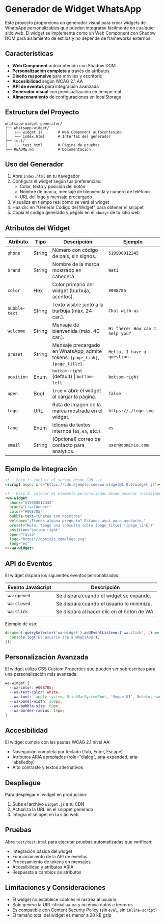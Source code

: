 # Generador de Widget WhatsApp

Este proyecto proporciona un generador visual para crear widgets de WhatsApp personalizables que pueden integrarse fácilmente en cualquier sitio web. El widget se implementa como un Web Component con Shadow DOM para aislamiento de estilos y no depende de frameworks externos.

## Características

- **Web Component** autocontenido con Shadow DOM
- **Personalización completa** a través de atributos
- **Diseño responsive** para móviles y escritorio
- **Accesibilidad** según WCAG 2.1 AA
- **API de eventos** para integración avanzada
- **Generador visual** con previsualización en tiempo real
- **Almacenamiento** de configuraciones en localStorage

## Estructura del Proyecto

```
whatsapp-widget-generator/
├── whatsapp-widget/
│   ├── widget.js       # Web Component autocontenido
│   └── index.html      # Interfaz del generador
├── test/
│   └── test.html       # Página de pruebas
└── README.md           # Documentación
```

## Uso del Generador

1. Abre `index.html` en tu navegador
2. Configura el widget según tus preferencias:
   - Color, texto y posición del botón
   - Nombre de marca, mensaje de bienvenida y número de teléfono
   - URL del logo y mensaje precargado
3. Visualiza en tiempo real cómo se verá el widget
4. Haz clic en "Generar Código del Widget" para obtener el snippet
5. Copia el código generado y pégalo en el `<body>` de tu sitio web

## Atributos del Widget

| Atributo      | Tipo   | Descripción                                                                   | Ejemplo                         |
| ------------- | ------ | ----------------------------------------------------------------------------- | ------------------------------- |
| `phone`       | String | Número con código de país, sin signos.                                        | `519900012345`                  |
| `brand`       | String | Nombre de la marca mostrado en cabecera.                                      | `Wati`                          |
| `color`       | Hex    | Color primario del widget (burbuja, acentos).                                 | `#008785`                       |
| `bubble-text` | String | Texto visible junto a la burbuja (máx. 24 car.).                              | `Chat with us`                  |
| `welcome`     | String | Mensaje de bienvenida (máx. 40 car.).                                         | `Hi there! How can I help you?` |
| `preset`      | String | Mensaje precargado en WhatsApp; admite tokens: `{page_link}`, `{page_title}`. | `Hello, I have a question…`     |
| `position`    | Enum   | `bottom-right` (default) \| `bottom-left`.                                    | `bottom-right`                  |
| `open`        | Bool   | `true` = abre el widget al cargar la página.                                  | `false`                         |
| `logo`        | URL    | Ruta de imagen de la marca mostrada en el widget.                             | `https://…/logo.svg`            |
| `lang`        | Enum   | Idioma de textos internos (`es`, `en`, etc.).                                 | `es`                            |
| `email`       | String | (Opcional) correo de contacto para analytics.                                 | `user@dominio.com`              |

## Ejemplo de Integración

```html
<!-- Paso 1: incluir el script desde CDN -->
<script async src="https://cdn.ejemplo.com/wa-widget@1.0.0/widget.js"></script>

<!-- Paso 2: colocar el elemento personalizado donde quieras (normalmente al final del body) -->
<wa-widget
  phone="519900012345"
  brand="LiveConnect"
  color="#008785"
  bubble-text="Chatea con nosotros"
  welcome="¿Tienes alguna pregunta? Estamos aquí para ayudarte."
  preset="Hola, tengo una consulta sobre {page_title} ({page_link})"
  position="bottom-right"
  open="false"
  logo="https://dominio.com/logo.svg"
  lang="es"
></wa-widget>
```

## API de Eventos

El widget dispara los siguientes eventos personalizados:

| Evento JavaScript | Descripción                                 |
| ----------------- | ------------------------------------------- |
| `wa:opened`       | Se dispara cuando el widget se expande.     |
| `wa:closed`       | Se dispara cuando el usuario lo minimiza.   |
| `wa:click`        | Se dispara al hacer clic en el botón de WA. |

Ejemplo de uso:

```js
document.querySelector('wa-widget').addEventListener('wa:click', () => {
  console.log('El usuario irá a WhatsApp');
});
```

## Personalización Avanzada

El widget utiliza CSS Custom Properties que pueden ser sobrescritas para una personalización más avanzada:

```css
wa-widget {
  --wa-color: #008785;
  --wa-text-color: white;
  --wa-font: -apple-system, BlinkMacSystemFont, 'Segoe UI', Roboto, sans-serif;
  --wa-panel-width: 360px;
  --wa-bubble-size: 60px;
  --wa-border-radius: 16px;
}
```

## Accesibilidad

El widget cumple con las pautas WCAG 2.1 nivel AA:

- Navegación completa por teclado (Tab, Enter, Escape)
- Atributos ARIA apropiados (role="dialog", aria-expanded, aria-labelledby)
- Alto contraste y textos alternativos

## Despliegue

Para desplegar el widget en producción:

1. Sube el archivo `widget.js` a tu CDN
2. Actualiza la URL en el snippet generado
3. Integra el snippet en tu sitio web

## Pruebas

Abre `test/test.html` para ejecutar pruebas automatizadas que verifican:

- Integración básica del widget
- Funcionamiento de la API de eventos
- Procesamiento de tokens en mensajes
- Accesibilidad y atributos ARIA
- Respuesta a cambios de atributos

## Limitaciones y Consideraciones

- El widget no establece cookies ni rastrea al usuario
- Solo genera la URL oficial `wa.me` y no envía datos a terceros
- Es compatible con Content Security Policy (sin `eval`, sin `inline-script`)
- El tamaño total del widget es menor a 20 kB gzip
